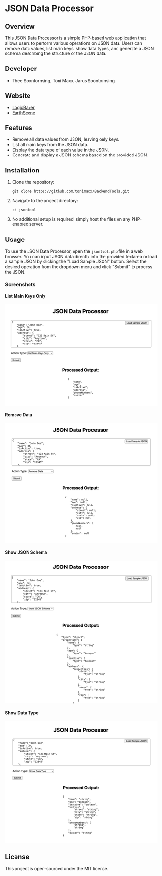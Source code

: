 
# JSON Data Processor

## Overview
This JSON Data Processor is a simple PHP-based web application that allows users to perform various operations on JSON data. Users can remove data values, list main keys, show data types, and generate a JSON schema describing the structure of the JSON data.

## Developer
- Thee Soontornsing, Toni Maxx, Jarus Soontornsing

## Website
- [LogicBaker](https://logicbaker.com)
- [EarthScene](https://earthscene.co)

## Features
- Remove all data values from JSON, leaving only keys.
- List all main keys from the JSON data.
- Display the data type of each value in the JSON.
- Generate and display a JSON schema based on the provided JSON.

## Installation
1. Clone the repository:
   ```
   git clone https://github.com/tonimaxx/BackendTools.git
   ```
2. Navigate to the project directory:
   ```
   cd jsontool
   ```
3. No additional setup is required, simply host the files on any PHP-enabled server.

## Usage
To use the JSON Data Processor, open the `jsontool.php` file in a web browser. You can input JSON data directly into the provided textarea or load a sample JSON by clicking the "Load Sample JSON" button. Select the desired operation from the dropdown menu and click "Submit" to process the JSON.

### Screenshots

#### List Main Keys Only
![List Main Keys Only](./listmainkeysonly.png)

#### Remove Data
![Remove Data](./removedata.png)

#### Show JSON Schema
![Show JSON Schema](./showjsonschema.png)

#### Show Data Type
![Show Data Type](./showdatatype.png)

## License
This project is open-sourced under the MIT license.
